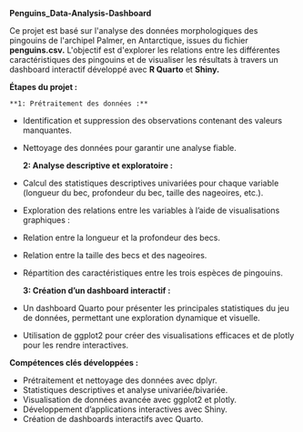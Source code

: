 **Penguins_Data-Analysis-Dashboard**

  Ce projet est basé sur l'analyse des données morphologiques des pingouins de l'archipel Palmer, en Antarctique, issues du fichier **penguins.csv.** L'objectif est d'explorer les relations entre les différentes caractéristiques des pingouins et de visualiser les résultats à travers un dashboard interactif développé avec **R Quarto** et **Shiny.**

**Étapes du projet :**
  
    **1: Prétraitement des données :**
    
  - Identification et suppression des observations contenant des valeurs manquantes.
  - Nettoyage des données pour garantir une analyse fiable.

    **2: Analyse descriptive et exploratoire :**
  
  - Calcul des statistiques descriptives univariées pour chaque variable (longueur du bec, profondeur du bec, taille des nageoires, etc.).
  - Exploration des relations entre les variables à l’aide de visualisations graphiques :
  - Relation entre la longueur et la profondeur des becs.
  - Relation entre la taille des becs et des nageoires.
  - Répartition des caractéristiques entre les trois espèces de pingouins.
    
    **3: Création d’un dashboard interactif :**

- Un dashboard Quarto pour présenter les principales statistiques du jeu de données, permettant une exploration dynamique et visuelle.
- Utilisation de ggplot2 pour créer des visualisations efficaces et de plotly pour les rendre interactives.

**Compétences clés développées :**

- Prétraitement et nettoyage des données avec dplyr.
- Statistiques descriptives et analyse univariée/bivariée.
- Visualisation de données avancée avec ggplot2 et plotly.
- Développement d’applications interactives avec Shiny.
- Création de dashboards interactifs avec Quarto.
